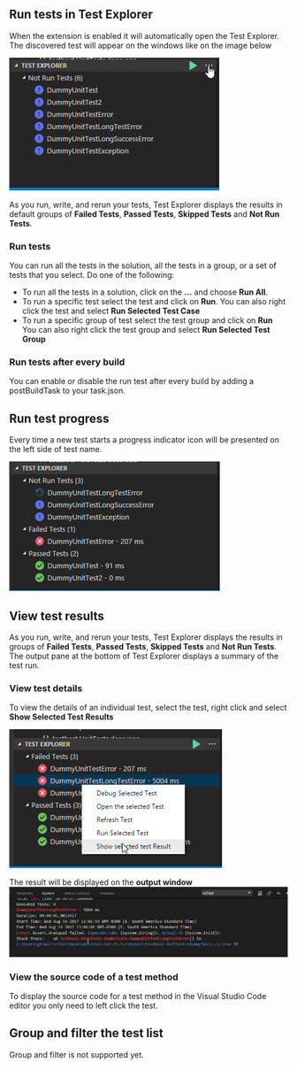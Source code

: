 ## Run tests in Test Explorer

When the extension is enabled it will automatically open the Test Explorer. The discovered test will appear on the windows like on the image below

![Alt Text](resources/doc/testExplorer1.png)

As you run, write, and rerun your tests, Test Explorer displays the results in default groups of **Failed Tests**, **Passed Tests**, **Skipped Tests** and **Not Run Tests**.


### Run tests
You can run all the tests in the solution, all the tests in a group, or a set of tests that you select. Do one of the following:

* To run all the tests in a solution, click on the **...** and choose **Run All**.
* To run a specific test select the test and click on **Run**. You can also right click the test and select **Run Selected Test Case**
* To run a specific group of test select the test group and click on **Run** You can also right click the test group and select **Run Selected Test Group**

### Run tests after every build
You can enable or disable the run test after every build by adding a postBuildTask to your task.json.

## Run test progress
Every time a new test starts a progress indicator icon will be presented on the left side of test name.

![Alt Text](resources/doc/testExplorerProgress.png)


## View test results

As you run, write, and rerun your tests, Test Explorer displays the results in groups of **Failed Tests**, **Passed Tests**, **Skipped Tests** and **Not Run Tests**. The output pane at the bottom of Test Explorer displays a summary of the test run.

### View test details
To view the details of an individual test, select the test, right click and select **Show Selected Test Results**

![Alt Text](resources/doc/showSelectedTestResult.png)

The result will be displayed on the **output window**
![Alt Text](resources/doc/outputSelectedTestResult.png)

### View the source code of a test method
To display the source code for a test method in the Visual Studio Code editor you only need to left click the test. 


## Group and filter the test list
Group and filter is not supported yet.